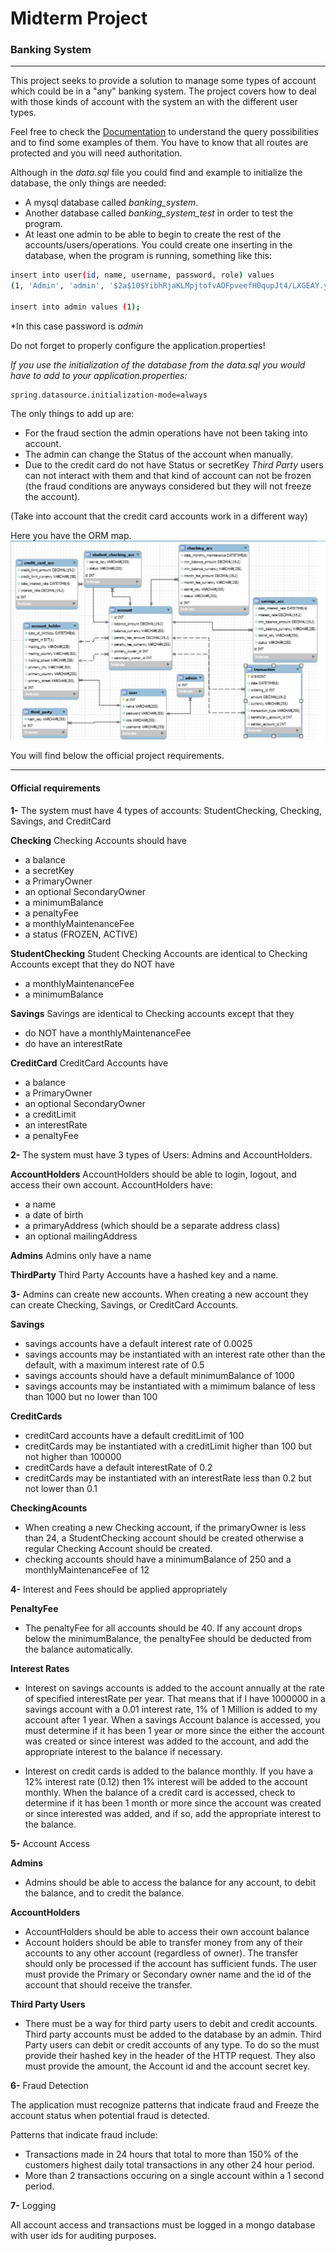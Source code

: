 # Midterm Project
### Banking System  
---

This project seeks to provide a solution to manage some types of account which could be in a "any" banking system. 
The project covers how to deal with those kinds of account with the system an with the different user types.

Feel free to check the [Documentation](https://documenter.getpostman.com/view/7732232/T17AkWYH?version=latest) to understand the query possibilities and to find some examples of them.
You have to know that all routes are protected and you will need authoritation.

Although in the _data.sql_ file you could find and example to initialize the database, the only things are needed: 
* A mysql database called _banking_system_. 
* Another database called _banking_system_test_ in order to test the program.
* At least one admin to be able to begin to create the rest of the accounts/users/operations.
You could create one inserting in the database, when the program is running, something like this:
````sh
insert into user(id, name, username, password, role) values
(1, 'Admin', 'admin', '$2a$10$YibhRjaKLMpjtofvAOFpveefH0qupJt4/LXGEAY.yzmkWnt8ciHcq', 'ADMIN'); 

insert into admin values (1);
````
*In this case password is *admin*


Do not forget to properly configure the application.properties!

*If you use the initialization of the database from the _data.sql_ you would have to add to your application.properties:*
```
spring.datasource.initialization-mode=always
```

The only things to add up are: 
* For the fraud section the admin operations have not been taking into account.
* The admin can change the Status of the account when manually.
* Due to the credit card do not have Status or secretKey _Third Party_ users can not interact with them and that kind of account can not be frozen (the fraud conditions are anyways considered but they will not freeze the account).

(Take into account that the credit card accounts work in a different way)

Here you have the ORM map.
![ORM](ORM.PNG)

You will find below the official project requirements. 

---
#### Official requirements
**1-** The system must have 4 types of accounts: StudentChecking, Checking, Savings, and CreditCard

**Checking**
Checking Accounts should have
* a balance
* a secretKey
* a PrimaryOwner
* an optional SecondaryOwner
* a minimumBalance
* a penaltyFee
* a monthlyMaintenanceFee
* a status (FROZEN, ACTIVE)

**StudentChecking**
Student Checking Accounts are identical to Checking Accounts except that they do NOT have

* a monthlyMaintenanceFee
* a minimumBalance

**Savings**
Savings are identical to Checking accounts except that they
* do NOT have a monthlyMaintenanceFee
* do have an interestRate

**CreditCard**
CreditCard Accounts have
* a balance
* a PrimaryOwner
* an optional SecondaryOwner
* a creditLimit
* an interestRate
* a penaltyFee   

**2-** The system must have 3 types of Users: Admins and AccountHolders.

**AccountHolders**
AccountHolders should be able to login, logout, and access their own account. AccountHolders have:
* a name
* a date of birth
* a primaryAddress (which should be a separate address class)
* an optional mailingAddress

**Admins**
Admins only have a name

**ThirdParty**
Third Party Accounts have a hashed key and a name.

**3-** Admins can create new accounts. When creating a new account they can create Checking, Savings, or CreditCard Accounts.

**Savings**
* savings accounts have a default interest rate of 0.0025
* savings accounts may be instantiated with an interest rate other than the default, with a maximum interest rate of 0.5
* savings accounts should have a default minimumBalance of 1000
* savings accounts may be instantiated with a mimimum balance of less than 1000 but no lower than 100

**CreditCards**
* creditCard accounts have a default creditLimit of 100
* creditCards may be instantiated with a creditLimit higher than 100 but not higher than 100000
* creditCards have a default interestRate of 0.2
* creditCards may be instantiated with an interestRate less than 0.2 but not lower than 0.1

**CheckingAcounts**
* When creating a new Checking account, if the primaryOwner is less than 24, a StudentChecking account should be created otherwise a regular Checking Account should be created.
* checking accounts should have a minimumBalance of 250 and a monthlyMaintenanceFee of 12


**4-** Interest and Fees should be applied appropriately

**PenaltyFee**
* The penaltyFee for all accounts should be 40.
If any account drops below the minimumBalance, the penaltyFee should be deducted from the balance automatically.

**Interest Rates**
* Interest on savings accounts is added to the account annually at the rate of specified interestRate per year. That means that if I have 1000000 in a savings account with a 0.01 interest rate, 1% of 1 Million is added to my account after 1 year. When a savings Account balance is accessed, you must determine if it has been 1 year or more since the either the account was created or since interest was added to the account, and add the appropriate interest to the balance if necessary.

* Interest on credit cards is added to the balance monthly. If you have a 12% interest rate (0.12) then 1% interest will be added to the account monthly. When the balance of a credit card is accessed, check to determine if it has been 1 month or more since the account was created or since interested was added, and if so, add the appropriate interest to the balance.

**5-** Account Access

**Admins**
* Admins should be able to access the balance for any account, to debit the balance, and to credit the balance.

**AccountHolders**
* AccountHolders should be able to access their own account balance
* Account holders should be able to transfer money from any of their accounts to any other account (regardless of owner). The transfer should only be processed if the account has sufficient funds. The user must provide the Primary or Secondary owner name and the id of the account that should receive the transfer.

**Third Party Users**
* There must be a way for third party users to debit and credit accounts.
Third party accounts must be added to the database by an admin.
Third Party users can debit or credit accounts of any type. To do so the must provide their hashed key in the header of the HTTP request. They also must provide the amount, the Account id and the account secret key.

**6-** Fraud Detection

The application must recognize patterns that indicate fraud and Freeze the account status when potential fraud is detected.

Patterns that indicate fraud include:

* Transactions made in 24 hours that total to more than 150% of the customers highest daily total transactions in any other 24 hour period.
* More than 2 transactions occuring on a single account within a 1 second period.

**7-** Logging

All account access and transactions must be logged in a mongo database with user ids for auditing purposes.